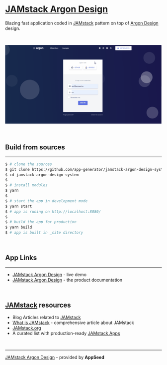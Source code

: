 # [JAMstack Argon Design](https://jamstack-argon-design.appseed.us)

Blazing fast application coded in [JAMstack](https://jamstack.org/) pattern on top of [Argon Design](https://demos.creative-tim.com/argon-design/) design.

<br />

![JAMstack Argon Design - Gif animated intro.](https://github.com/app-generator/static/blob/master/products/jamstack-argon-design-intro.gif?raw=true)

<br />

## Build from sources
---

```bash
$ # clone the sources
$ git clone https://github.com/app-generator/jamstack-argon-design-system.git
$ cd jamstack-argon-design-system
$
$ # install modules
$ yarn
$
$ # start the app in development mode
$ yarn start
$ # app is runing on http://localhost:8080/ 
$
$ # build the app for production
$ yarn build
$ # app is built in _site directory 
```

<br />

## App Links
---

- [JAMstack Argon Design](https://jamstack-argon-design.appseed.us/) - live demo
- [JAMstack Argon Design](https://docs.appseed.us/apps/jamstack/jamstack-argon-design) - the product documentation

<br />

## [JAMstack](https://jamstack.org/) resources

- Blog Articles related to [JAMstack](https://blog.appseed.us/tag/jamstack/)
- [What is JAMstack](https://blog.appseed.us/what-is-jamstack/) - comprehensive article about JAMstack
- [JAMstack.org](https://jamstack.org/)
- A curated list with production-ready [JAMstack Apps](https://appseed.us/apps/jamstack)

<br />

---
[JAMstack Argon Design](https://jamstack-argon-design.appseed.us) - provided by **AppSeed**
